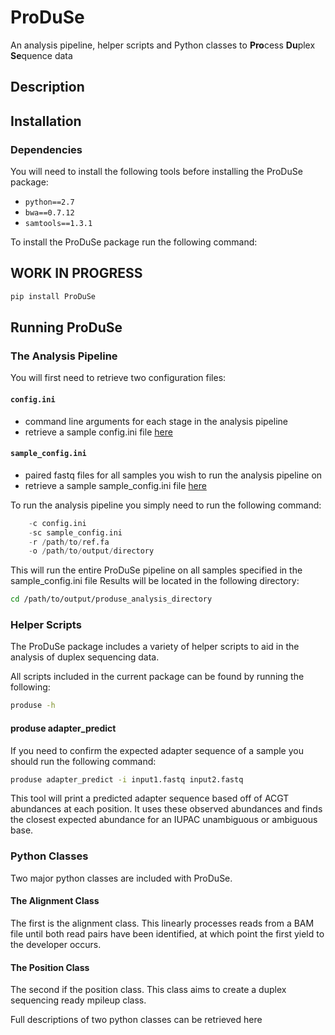 # ProDuSe
An analysis pipeline, helper scripts and Python classes to **Pro**cess **Du**plex **Se**quence data

## Description


## Installation 

### Dependencies

You will need to install the following tools before installing the ProDuSe package:

* `python==2.7`
* `bwa==0.7.12`
* `samtools==1.3.1`

To install the ProDuSe package run the following command:
## WORK IN PROGRESS ###

```bash
pip install ProDuSe
```

## Running ProDuSe

### The Analysis Pipeline

You will first need to retrieve two configuration files:

#### `config.ini`
 * command line arguments for each stage in the analysis pipeline
 * retrieve a sample config.ini file [here](https://github.com/morinlab/ProDuSe/blob/master/etc/produse_config.ini)

#### `sample_config.ini`
 * paired fastq files for all samples you wish to run the analysis pipeline on
 * retrieve a sample sample_config.ini file [here](https://github.com/morinlab/ProDuSe/blob/master/etc/sample_config.ini)

To run the analysis pipeline you simply need to run the following command:

```python /path/to/ProDuSe/ProDuSe/ProdusePipeline.py
    -c config.ini
    -sc sample_config.ini
    -r /path/to/ref.fa
    -o /path/to/output/directory
```

This will run the entire ProDuSe pipeline on all samples specified in the sample_config.ini file
Results will be located in the following directory:

```bash
cd /path/to/output/produse_analysis_directory
```

### Helper Scripts

The ProDuSe package includes a variety of helper scripts to aid in the analysis of duplex sequencing data.

All scripts included in the current package can be found by running the following:

```bash
produse -h
```

#### produse adapter_predict

If you need to confirm the expected adapter sequence of a sample you should run the following command:

```bash
produse adapter_predict -i input1.fastq input2.fastq
```

This tool will print a predicted adapter sequence based off of ACGT abundances at each position. It uses these observed abundances and finds the closest expected abundance for an IUPAC unambiguous or ambiguous base.

### Python Classes

Two major python classes are included with ProDuSe. 

#### The Alignment Class

The first is the alignment class. This linearly processes reads from a BAM file until both read pairs have been identified, at which point the first yield to the developer occurs.

#### The Position Class

The second if the position class. This class aims to create a duplex sequencing ready mpileup class.

Full descriptions of two python classes can be retrieved here
